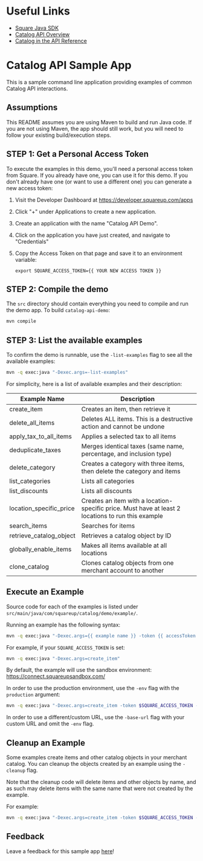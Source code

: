 # Useful Links

- [Square Java SDK](https://developer.squareup.com/docs/sdks/java)
- [Catalog API Overview](https://developer.squareup.com/docs/catalog-api/what-it-does)
- [Catalog in the API Reference](https://developer.squareup.com/reference/square/catalog-api)

# Catalog API Sample App

This is a sample command line application providing examples of common Catalog API interactions.

## Assumptions

This README assumes you are using Maven to build and run Java code. If you are
not using Maven, the app should still work, but you will need to follow your
existing build/execution steps.

## STEP 1: Get a Personal Access Token

To execute the examples in this demo, you'll need a personal access token from
Square. If you already have one, you can use it for this demo. If you don't
already have one (or want to use a different one) you can generate a new access
token:

1. Visit the Developer Dashboard at https://developer.squareup.com/apps
2. Click "+" under Applications to create a new application.
3. Create an application with the name "Catalog API Demo".
4. Click on the application you have just created, and navigate to "Credentials"
5. Copy the Access Token on that page and save it to an
  environment variable:
   
   `export SQUARE_ACCESS_TOKEN={{ YOUR NEW ACCESS TOKEN }}`

## STEP 2: Compile the demo

The `src` directory should contain everything you need to compile and run the
demo app. To build `catalog-api-demo`:

```bash
mvn compile
```

## STEP 3: List the available examples

To confirm the demo is runnable, use the `-list-examples` flag to see all
the available examples:

```bash
mvn -q exec:java "-Dexec.args=-list-examples"
```

For simplicity, here is a list of available examples and their description:

| Example Name  | Description |
| ------------- | ------------- |
| create_item  | Creates an item, then retrieve it  |
| delete_all_items  | Deletes ALL items. This is a destructive action and cannot be undone  |
| apply_tax_to_all_items   | Applies a selected tax to all items  |
| deduplicate_taxes  | Merges identical taxes (same name, percentage, and inclusion type)  |
| delete_category  | Creates a category with three items, then delete the category and items  |
| list_categories  | Lists all categories  |
| list_discounts  | Lists all discounts  |
| location_specific_price  | Creates an item with a location-specific price. Must have at least 2 locations to run this example  |
| search_items  | Searches for items  |
| retrieve_catalog_object  | Retrieves a catalog object by ID  |
| globally_enable_items  | Makes all items available at all locations |
| clone_catalog  | Clones catalog objects from one merchant account to another  |


## Execute an Example

Source code for each of the examples is listed under
`src/main/java/com/squareup/catalog/demo/example/`.

Running an example has the following syntax:

```bash
mvn -q exec:java "-Dexec.args={{ example name }} -token {{ accessToken }}"
```

For example, if your `SQUARE_ACCESS_TOKEN` is set:
```bash
mvn -q exec:java "-Dexec.args=create_item"
```

By default, the example will use the sandbox environment: https://connect.squareupsandbox.com/

In order to use the production environment, use the `-env` flag with the `production` argument:
```bash
mvn -q exec:java "-Dexec.args=create_item -token $SQUARE_ACCESS_TOKEN -env production"
```

In order to use a different/custom URL, use the `-base-url` flag with your custom URL and omit the `-env` flag.


## Cleanup an Example

Some examples create items and other catalog objects in your merchant catalog. You can
cleanup the objects created by an example using the `-cleanup` flag.

Note that the cleanup code will delete items and other objects by name, and as such may
delete items with the same name that were not created by the example. 

For example:
```bash
mvn -q exec:java "-Dexec.args=create_item -token $SQUARE_ACCESS_TOKEN -cleanup"
```

## Feedback
Leave a feedback for this sample app [here](https://delighted.com/t/DT6msOcY)!